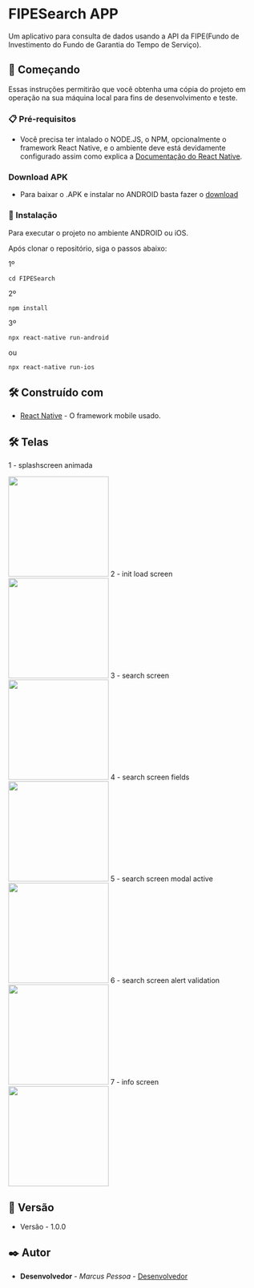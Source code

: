 # FIPESearch APP

Um aplicativo para consulta de dados usando a API da FIPE(Fundo de Investimento do Fundo de Garantia do Tempo de Serviço).

## 🚀 Começando

Essas instruções permitirão que você obtenha uma cópia do projeto em operação na sua máquina local para fins de desenvolvimento e teste.

### 📋 Pré-requisitos

- Você precisa ter intalado o NODE.JS, o NPM, opcionalmente o framework React Native, e o ambiente deve está devidamente configurado assim como explica a [Documentação do React Native](https://reactnative.dev/docs/0.71/environment-setup).

### Download APK

- Para baixar o .APK e instalar no ANDROID basta fazer o [download](https://drive.google.com/drive/folders/10joqrOiboogx-REiO1W06tZ5n1xTIT8X?usp=sharing)

### 🔧 Instalação

Para executar o projeto no ambiente ANDROID ou iOS.

Após clonar o repositório, siga o passos abaixo:

1º

```
cd FIPESearch
```

2º

```
npm install
```

3º

```
npx react-native run-android
```

ou

```
npx react-native run-ios
```

## 🛠️ Construído com

- [React Native](https://reactnative.dev/) - O framework mobile usado.

## 🛠️ Telas

1 - splashscreen animada

<img width="200px" src="https://github.com/marcusvictorpessoa/FIPESearch/blob/main/screens/01%20splashscreen%20animada.jpeg" />
2 - init load screen
<br>
<img width="200px" src="https://github.com/marcusvictorpessoa/FIPESearch/blob/main/screens/02%20init%20load%20screen.jpeg" />
3 - search screen
<br>
<img width="200px" src="https://github.com/marcusvictorpessoa/FIPESearch/blob/main/screens/03%20search%20screen.jpeg" />
4 -  search screen fields
<br>
<img width="200px" src="https://github.com/marcusvictorpessoa/FIPESearch/blob/main/screens/04%20search%20screen%20fields.jpeg" />
5 - search screen modal active
<br>
<img width="200px" src="https://github.com/marcusvictorpessoa/FIPESearch/blob/main/screens/05%20search%20screen%20modal%20active.jpeg" />
6 - search screen alert validation
<br>
<img width="200px" src="https://github.com/marcusvictorpessoa/FIPESearch/blob/main/screens/06%20search%20screen%20alert%20validation.jpeg" />
7 - info screen
<br>
<img width="200px" src="https://github.com/marcusvictorpessoa/FIPESearch/blob/main/screens/07%20info%20screen.jpeg" />


## 📌 Versão

- Versão - 1.0.0

## ✒️ Autor

- **Desenvolvedor** - _Marcus Pessoa_ - [Desenvolvedor](https://github.com/linkParaPerfil)
